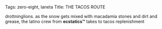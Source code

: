 Tags: zero-eight, laneta
Title: THE TACOS ROUTE 
  
drottninglions. as the snow gets mixed with macadamia stones and dirt and grease, the latino crew from **ecstatics™** takes to tacos replenishment